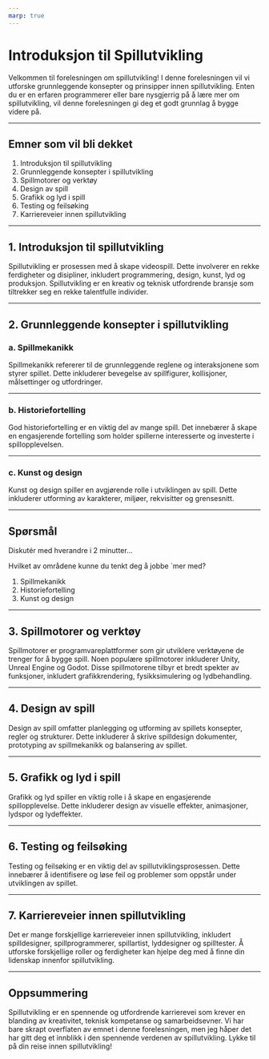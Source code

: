 ```yaml
---
marp: true
---
```



# Introduksjon til Spillutvikling

Velkommen til forelesningen om spillutvikling! I denne forelesningen vil vi utforske grunnleggende konsepter og prinsipper innen spillutvikling. Enten du er en erfaren programmerer eller bare nysgjerrig på å lære mer om spillutvikling, vil denne forelesningen gi deg et godt grunnlag å bygge videre på.

---


## Emner som vil bli dekket

1. Introduksjon til spillutvikling
2. Grunnleggende konsepter i spillutvikling
3. Spillmotorer og verktøy
4. Design av spill
5. Grafikk og lyd i spill
6. Testing og feilsøking
7. Karriereveier innen spillutvikling

---


## 1. Introduksjon til spillutvikling

Spillutvikling er prosessen med å skape videospill. Dette involverer en rekke ferdigheter og disipliner, inkludert programmering, design, kunst, lyd og produksjon. Spillutvikling er en kreativ og teknisk utfordrende bransje som tiltrekker seg en rekke talentfulle individer.

---


## 2. Grunnleggende konsepter i spillutvikling

### a. Spillmekanikk
Spillmekanikk refererer til de grunnleggende reglene og interaksjonene som styrer spillet. Dette inkluderer bevegelse av spillfigurer, kollisjoner, målsettinger og utfordringer.

---


### b. Historiefortelling
God historiefortelling er en viktig del av mange spill. Det innebærer å skape en engasjerende fortelling som holder spillerne interesserte og investerte i spillopplevelsen.

---


### c. Kunst og design
Kunst og design spiller en avgjørende rolle i utviklingen av spill. Dette inkluderer utforming av karakterer, miljøer, rekvisitter og grensesnitt.


---

## Spørsmål


Diskutér med hverandre i 2 minutter...


Hvilket av områdene kunne du tenkt deg å jobbe `mer med?

1. Spillmekanikk
1. Historiefortelling
1. Kunst og design

---




## 3. Spillmotorer og verktøy

Spillmotorer er programvareplattformer som gir utviklere verktøyene de trenger for å bygge spill. Noen populære spillmotorer inkluderer Unity, Unreal Engine og Godot. Disse spillmotorene tilbyr et bredt spekter av funksjoner, inkludert grafikkrendering, fysikksimulering og lydbehandling.

---


## 4. Design av spill

Design av spill omfatter planlegging og utforming av spillets konsepter, regler og strukturer. Dette inkluderer å skrive spilldesign dokumenter, prototyping av spillmekanikk og balansering av spillet.

---


## 5. Grafikk og lyd i spill

Grafikk og lyd spiller en viktig rolle i å skape en engasjerende spillopplevelse. Dette inkluderer design av visuelle effekter, animasjoner, lydspor og lydeffekter.

---


## 6. Testing og feilsøking

Testing og feilsøking er en viktig del av spillutviklingsprosessen. Dette innebærer å identifisere og løse feil og problemer som oppstår under utviklingen av spillet.

---


## 7. Karriereveier innen spillutvikling

Det er mange forskjellige karriereveier innen spillutvikling, inkludert spilldesigner, spillprogrammerer, spillartist, lyddesigner og spilltester. Å utforske forskjellige roller og ferdigheter kan hjelpe deg med å finne din lidenskap innenfor spillutvikling.

---


## Oppsummering

Spillutvikling er en spennende og utfordrende karrierevei som krever en blanding av kreativitet, teknisk kompetanse og samarbeidsevner. Vi har bare skrapt overflaten av emnet i denne forelesningen, men jeg håper det har gitt deg et innblikk i den spennende verdenen av spillutvikling. Lykke til på din reise innen spillutvikling!